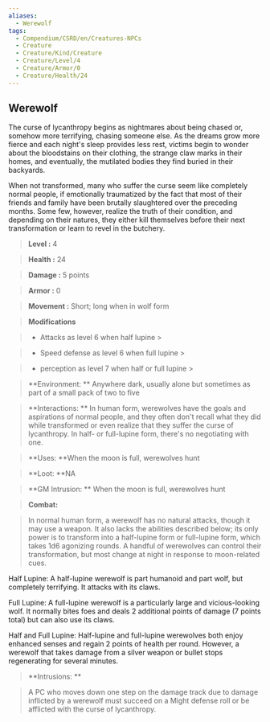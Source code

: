 ```yaml
---
aliases:
  - Werewolf
tags:
  - Compendium/CSRD/en/Creatures-NPCs
  - Creature
  - Creature/Kind/Creature
  - Creature/Level/4
  - Creature/Armor/0
  - Creature/Health/24
---
```

  
    
## Werewolf    
The curse of lycanthropy begins as nightmares about being chased or, somehow more terrifying, chasing someone else. As the dreams grow more fierce and each night's sleep provides less rest, victims begin to wonder about the bloodstains on their clothing, the strange claw marks in their homes, and eventually, the mutilated bodies they find buried in their backyards.  
When not transformed, many who suffer the curse seem like completely normal people, if emotionally traumatized by the fact that most of their friends and family have been brutally slaughtered over the preceding months. Some few, however, realize the truth of their condition, and depending on their natures, they either kill themselves before their next transformation or learn to revel in the butchery.    
  
    
> **Level :** 4    
> **Health :** 24    
> **Damage :** 5 points    
> **Armor :** 0    
> **Movement :** Short; long when in wolf form    
> **Modifications**    
>- Attacks as level 6 when half lupine >  
>    
>- Speed defense as level 6 when full lupine >  
>    
>- perception as level 7 when half or full lupine >  
>    
> **Environment: ** Anywhere dark, usually alone but sometimes as part of a small pack of two to five    
> **Interactions: ** In human form, werewolves have the goals and aspirations of normal people, and they often don't recall what they did while transformed or even realize that they suffer the curse of lycanthropy. In half- or full-lupine form, there's no negotiating with one.    
> **Uses: **When the moon is full, werewolves hunt    
> **Loot: **NA    
> **GM Intrusion: ** When the moon is full, werewolves hunt    
  
> **Combat:**   
> In normal human form, a werewolf has no natural attacks, though it may use a weapon. It also lacks the abilities described below; its only power is to transform into a half-lupine form or full-lupine form, which takes 1d6 agonizing rounds. A handful of werewolves can control their transformation, but most change at night in response to moon-related cues.  
Half Lupine: A half-lupine werewolf is part humanoid and part wolf, but completely terrifying. It attacks with its claws.  
Full Lupine: A full-lupine werewolf is a particularly large and vicious-looking wolf. It normally bites foes and deals 2 additional points of damage (7 points total) but can also use its claws.  
Half and Full Lupine: Half-lupine and full-lupine werewolves both enjoy enhanced senses and regain 2 points of health per round. However, a werewolf that takes damage from a silver weapon or bullet stops regenerating for several minutes.    
    
  
> **Intrusions: **   
> A PC who moves down one step on the damage track due to damage inflicted by a werewolf must succeed on a Might defense roll or be afflicted with the curse of lycanthropy.    
